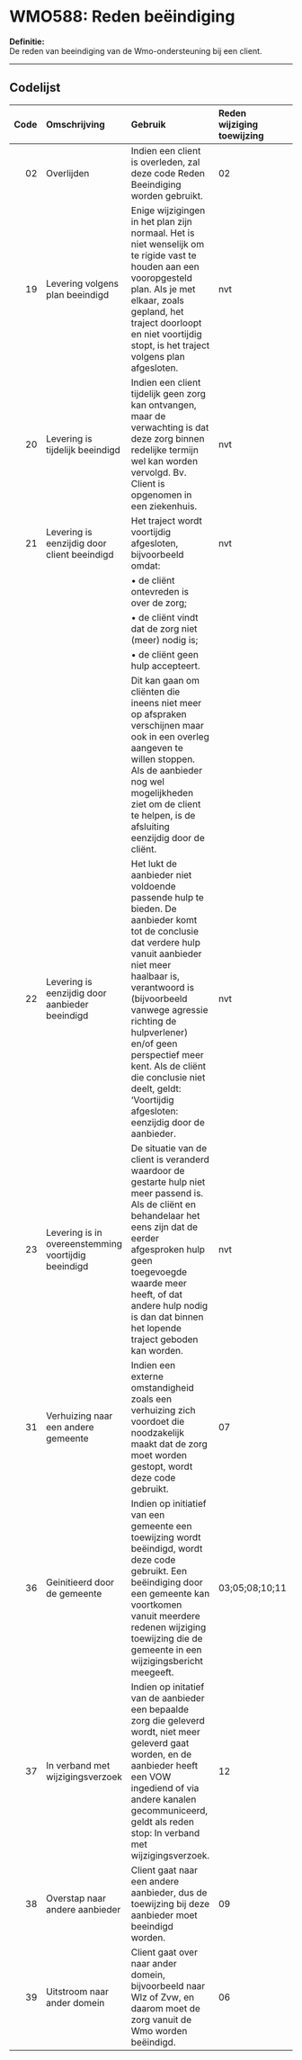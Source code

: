 # WMO588: Reden beëindiging

**Definitie:**  
De reden van beeindiging van de Wmo-ondersteuning bij een client.

---

## Codelijst

|   Code | Omschrijving                                        | Gebruik                                                                                                                                                                                                                                                                                                                                                                 | Reden wijziging toewijzing   | Initiatief aanbieder   |
|-------:|:----------------------------------------------------|:------------------------------------------------------------------------------------------------------------------------------------------------------------------------------------------------------------------------------------------------------------------------------------------------------------------------------------------------------------------------|:-----------------------------|:-----------------------|
|     02 | Overlijden                                          | Indien een client is overleden, zal deze code Reden Beeindiging worden gebruikt.                                                                                                                                                                                                                                                                                        | 02                           | ja                     |
|     19 | Levering volgens plan beeindigd                     | Enige wijzigingen in het plan zijn normaal. Het is niet wenselijk om te rigide vast te houden aan een vooropgesteld plan. Als je met elkaar, zoals gepland, het traject doorloopt en niet voortijdig stopt, is het traject volgens plan afgesloten.                                                                                                                     | nvt                          | ja                     |
|     20 | Levering is tijdelijk beeindigd                     | Indien een client tijdelijk geen zorg kan ontvangen, maar de verwachting is dat deze zorg binnen redelijke termijn wel kan worden vervolgd. Bv. Client is opgenomen in een ziekenhuis.                                                                                                                                                                                  | nvt                          | ja                     |
|     21 | Levering is eenzijdig door client beeindigd         | Het traject wordt voortijdig afgesloten, bijvoorbeeld omdat:                                                                                                                                                                                                                                                                                                            | nvt                          | ja                     |
|        |                                                     | • de cliënt ontevreden is over de zorg;                                                                                                                                                                                                                                                                                                                                 |                              |                        |
|        |                                                     | • de cliënt vindt dat de zorg niet (meer) nodig is;                                                                                                                                                                                                                                                                                                                     |                              |                        |
|        |                                                     | • de cliënt geen hulp accepteert.                                                                                                                                                                                                                                                                                                                                       |                              |                        |
|        |                                                     | Dit kan gaan om cliënten die ineens niet meer op afspraken verschijnen maar ook in een overleg aangeven te willen stoppen. Als de aanbieder nog wel mogelijkheden ziet om de client te helpen, is de afsluiting eenzijdig door de cliënt.                                                                                                                               |                              |                        |
|     22 | Levering is eenzijdig door aanbieder beeindigd      | Het lukt de aanbieder niet voldoende passende hulp te bieden. De aanbieder komt tot de conclusie dat verdere hulp vanuit aanbieder niet meer haalbaar is, verantwoord is (bijvoorbeeld vanwege agressie richting de hulpverlener) en/of geen perspectief meer kent. Als de cliënt die conclusie niet deelt, geldt: ‘Voortijdig afgesloten: eenzijdig door de aanbieder. | nvt                          | ja                     |
|     23 | Levering is in overeenstemming voortijdig beeindigd | De situatie van de client is veranderd waardoor de gestarte hulp niet meer passend is. Als de cliënt en behandelaar het eens zijn dat de eerder afgesproken hulp geen toegevoegde waarde meer heeft, of dat andere hulp nodig is dan dat binnen het lopende traject geboden kan worden.                                                                                 | nvt                          | ja                     |
|     31 | Verhuizing naar een andere gemeente                 | Indien een externe omstandigheid zoals een verhuizing zich voordoet die noodzakelijk maakt dat de zorg moet worden gestopt, wordt deze code gebruikt.                                                                                                                                                                                                                   | 07                           | ja                     |
|     36 | Geinitieerd door de gemeente                        | Indien op initiatief van een gemeente een toewijzing wordt beëindigd, wordt deze code gebruikt. Een beëindiging door een gemeente kan voortkomen vanuit meerdere redenen wijziging toewijzing die de gemeente in een wijzigingsbericht meegeeft.                                                                                                                        | 03;05;08;10;11               | nee                    |
|     37 | In verband met wijzigingsverzoek                    | Indien op initatief van de aanbieder een bepaalde zorg die geleverd wordt, niet meer geleverd gaat worden, en de aanbieder heeft een VOW ingediend of via andere kanalen gecommuniceerd, geldt als reden stop: In verband met wijzigingsverzoek.                                                                                                                        | 12                           | nee                    |
|     38 | Overstap naar andere aanbieder                      | Client gaat naar een andere aanbieder, dus de toewijzing bij deze aanbieder moet beeindigd worden.                                                                                                                                                                                                                                                                      | 09                           | ja                     |
|     39 | Uitstroom naar ander domein                         | Client gaat over naar ander domein, bijvoorbeeld naar Wlz of Zvw, en daarom moet de zorg vanuit de Wmo worden beëindigd.                                                                                                                                                                                                                                                | 06                           | ja                     |
